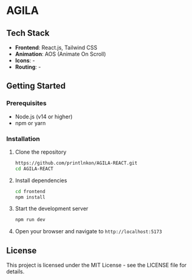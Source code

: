 # AGILA

## Tech Stack

- **Frontend**: React.js, Tailwind CSS
- **Animation**: AOS (Animate On Scroll)
- **Icons**: -
- **Routing**: -

## Getting Started

### Prerequisites

- Node.js (v14 or higher)
- npm or yarn

### Installation

1. Clone the repository
   ```bash
   https://github.com/printlnkon/AGILA-REACT.git
   cd AGILA-REACT
   ```

2. Install dependencies
   ```bash
   cd frontend
   npm install
   ```

3. Start the development server
   ```bash
   npm run dev
   ```

4. Open your browser and navigate to `http://localhost:5173`

## License

This project is licensed under the MIT License - see the LICENSE file for details.
